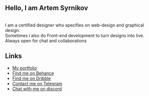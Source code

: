 <h2>Hello, I am Artem Syrnikov</h2> </br>
I am a certified designer who specifies on web-design and graphical design.</br>
Sometimes i also do Front-end development to turn designs into live.</br>
Always open for chat and collaborations
<h2>Links</h2>
<ul>
  <li><a href="">My portfolio</a></li>
  <li><a href="">Find me on Behance</a></li>
  <li><a href="">Find me on Dribble</a></li>
  <li><a href="">Contact me on Telegram</a></li>
  <li><a href="">Chat with me on discord</a></li>
</ul>
